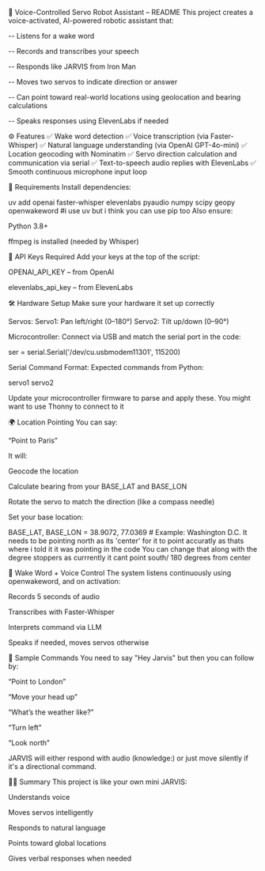 🤖 Voice-Controlled Servo Robot Assistant – README
This project creates a voice-activated, AI-powered robotic assistant that:

  -- Listens for a wake word
  
  -- Records and transcribes your speech
  
  -- Responds like JARVIS from Iron Man
  
  -- Moves two servos to indicate direction or answer
  
  -- Can point toward real-world locations using geolocation and bearing calculations
  
  -- Speaks responses using ElevenLabs if needed

⚙️ Features
✅ Wake word detection
✅ Voice transcription (via Faster-Whisper)
✅ Natural language understanding (via OpenAI GPT-4o-mini)
✅ Location geocoding with Nominatim
✅ Servo direction calculation and communication via serial
✅ Text-to-speech audio replies with ElevenLabs
✅ Smooth continuous microphone input loop

🧰 Requirements
Install dependencies:

uv  add openai faster-whisper elevenlabs pyaudio numpy scipy geopy openwakeword
#i use uv but i think you can use pip too
Also ensure:

Python 3.8+

ffmpeg is installed (needed by Whisper)


🔐 API Keys Required
Add your keys at the top of the script:

OPENAI_API_KEY – from OpenAI

elevenlabs_api_key – from ElevenLabs

🛠 Hardware Setup
Make sure your hardware it set up correctly

Servos:
Servo1: Pan left/right (0–180°)
Servo2: Tilt up/down (0–90°)

Microcontroller:
Connect via USB and match the serial port in the code:

ser = serial.Serial('/dev/cu.usbmodem11301', 115200)

Serial Command Format:
Expected commands from Python:

servo1 <angle>
servo2 <angle>

Update your microcontroller firmware to parse and apply these.
You might want to use Thonny to connect to it

🌍 Location Pointing
You can say:

“Point to Paris”

It will:

  Geocode the location
  
  Calculate bearing from your BASE_LAT and BASE_LON
  
  Rotate the servo to match the direction (like a compass needle)

Set your base location:

BASE_LAT, BASE_LON = 38.9072, 77.0369   # Example: Washington D.C.
It needs to be pointing north as its 'center' for it to point accuratly as thats where i told it it was pointing in the code
You can change that along with the degree stoppers as currrently it cant point south/ 180 degrees from center

🎤 Wake Word + Voice Control
The system listens continuously using openwakeword, and on activation:

  Records 5 seconds of audio
  
  Transcribes with Faster-Whisper
  
  Interprets command via LLM
  
  Speaks if needed, moves servos otherwise

🧠 Sample Commands
You need to say "Hey Jarvis" but then you can follow by:

  “Point to London”
  
  “Move your head up”
  
  “What’s the weather like?”
  
  “Turn left”
  
  “Look north”

JARVIS will either respond with audio (knowledge:) or just move silently if it's a directional command.


🧙🏻 Summary
This project is like your own mini JARVIS:
  
  Understands voice
  
  Moves servos intelligently
  
  Responds to natural language
  
  Points toward global locations
  
  Gives verbal responses when needed

